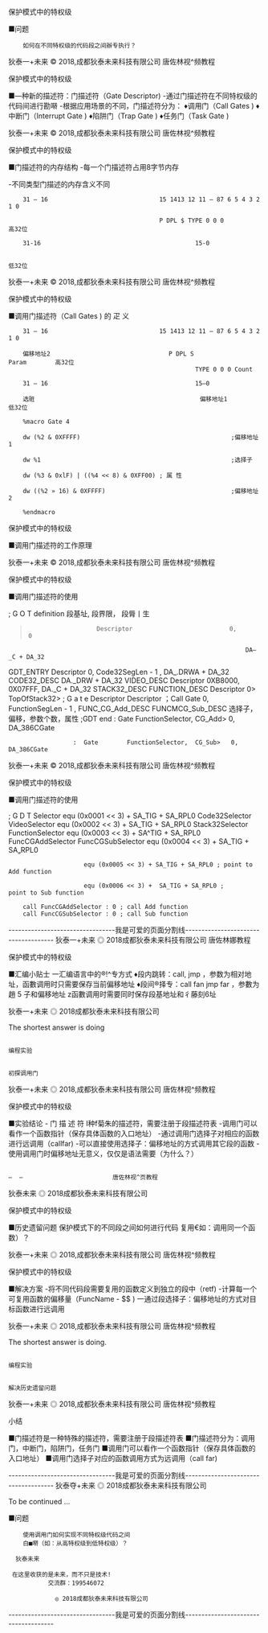 保护模式中的特权级

■问题

        如何在不同特权级的代码段之间辦专执行？

狄泰一+未来                   © 2018,成都狄泰未来科技有限公司                                           唐佐林视^频教程

保护模式中的特权级

■—种新的描述符：门描述符（Gate Descriptor)
    -通过门描述符在不同特权级的代码间进行勘啭
    -根据应用场景的不同，门描述符分为：
          ♦调用门（Call Gates )
          ♦中断门（Interrupt Gate )
          ♦陷阱门（Trap Gate )
          ♦任务门（Task Gate )

狄泰一+未来                   © 2018,成都狄泰未来科技有限公司                                           唐佐林视^频教程

保护模式中的特权级

■门描述符的内存结构
    -每一个门描述符占用8字节内存

-不同类型门描述的内存含义不同

        31 — 16                               15 1413 12 11 — 87 6 5 4 3 2 1 0

                                              P DPL $ TYPE 0 0 0                             高32位

        31-16                                           15-0

                                                                                             低32位

狄泰一+未来                   © 2018,成都狄泰未来科技有限公司                                           唐佐林视^频教程

保护模式中的特权级

■调用门描述符（Call Gates ) 的 疋 义

        31 — 16                               15 1413 12 11 — 87 6 5 4 3 2 1 0

        偏移地址2                                 P DPL S                           Param        高32位
                                                        TYPE 0 0 0 Count

        31 — 16                                         15—0

        选赃                                              偏移地址1                                低32位

        %macro Gate 4

        dw (%2 & 0XFFFF)                                          ;偏移地址 1

        dw %1                                                     ;选择子

        dw (%3 & 0xlF) | ((%4 << 8) & 0XFF00) ; 属 性

        dw ((%2 » 16) & 0XFFFF)                                   ;偏移地址2

        %endmacro

保护模式中的特权级

■调用门描述符的工作原理

狄泰一+未来                   © 2018,成都狄泰未来科技有限公司                                           唐佐林视^频教程

保护模式中的特权级

■调用门描述符的使用

; G O T definition                   段基址,               段界限，          段脣丨生

>                        Descriptor                           0,      0
                                                                      DA—_C + DA_32
GDT_ENTRY                Descriptor  0,       Code32SegLen - 1 ,      DA_.DRWA + DA_32
CODE32_DESC                                                           DA._DRW + DA_32
VIDEO_DESC               Descriptor 0XB8000,          0X07FFF,        DA._C + DA_32
STACK32_DESC
FUNCTION_DESC            Descriptor  0>       TopOfStack32>
; G a t e Descriptor     Descriptor
；Call Gate                           0, FunctionSegLen - 1 ,
FUNC_CG_Add_DESC
FUNCMCG_Sub_DESC                     选择子，               偏移，参数个数，属性
;GDT end
                      :  Gate        FunctionSelector,  CG_Add>   0,    DA_386CGate

                      :  Gate        FunctionSelector,  CG_Sub>   0,    DA_386CGate

狄泰一+未来                   © 2018,成都狄泰未来科技有限公司                                           唐佐林视^频教程

保护模式中的特权级

■调用门描述符的使用

; G D T Selector         equ (0x0001 << 3) + SA_TIG + SA_RPL0
Code32Selector
VideoSelector            equ (0x0002 << 3) + SA_TIG + SA_RPL0
Stack32Selector
FunctionSelector         equ (0x0003 << 3) + SA^TIG + SA_RPL0
FuncCGAddSelector
FuncCGSubSelector        equ (0x0004 << 3) + SA_TIG + SA„RPL0

                         equ (0x0005 << 3) + SA_TIG + SA_RPL0 ; point to Add function

                         equ (0x0006 << 3) +  SA_TIG + SA_RPL0 ;      point to Sub function

        call FuncCGAddSelector : 0 ; call Add function
        call FuncCGSubSelector : 0 ; call Sub function

---------------------------------我是可爱的页面分割线-------------------------------------
狄泰一+未来                                                                                                   ◎ 2018成都狄泰未来科技有限公司        唐佐林娜教程

保护模式中的特权级

■汇编小贴士
  一汇编语言中的®!^专方式
           ♦段内跳转：call, jmp
               ，参数为相对地址，函數调用时只需要保存当前偏移地址
          ♦段间®择专：call fan jmp far
               ，参數为趙 5 子和偏移地址
               z函數调用时需要同时保存段基地址和彳藤刻6址

狄泰一+未来                                                                                                   ◎ 2018成都狄泰未来科技有限公司

The shortest answer is doing

                                                                                                         编程实验

                                                                                                           初探调用门

狄泰一+未来                                                                                                   ◎ 2018,成都狄泰未来科技有限公司       唐佐林视^频教程

保护模式中的特权级

■实验结论
    - 门 描 述 符 I种f菊朱的描述符，需要注册于段描述符表
    -调用门可以看作一个函数指针（保存具体函数的入口地址）
    -通过调用门选择子对相应的函数进行远调用（callfar)
    -可以直接使用选择子：偏移地址的方式调用其它段的函数
    -使用调用门时偏移地址无意义，仅仅是语法需要（为什么？）

                                                                                                      —  —                         唐佐林视^页教程

狄泰未来                                                                                                           ◎ 2018成都狄泰未来科技有限公司

保护模式中的特权级

■历史遗留问题
                   保护模式下的不同段之间如何进行代码
                       复用€如：调用同一个函数）？

狄泰一+未来                                                                                                   ◎ 2018,成都狄泰未来科技有限公司       唐佐林视^频教程

保护模式中的特权级

■解决方案
    -将不同代码段需要复用的函数定义到独立的段中（retf)
    -计算每一个可复用函数的偏移量（FuncName - $$ )
     一通过段选择子：偏移地址的方式对目标函数进行远调用

狄泰一+未来                                                                                                   ◎ 2018,成都狄泰未来科技有限公司       唐佐林视^频教程

The shortest answer is doing.

                                                                                                         编程实验

                                                                                                         解决历史遗留问题

狄泰一+未来                                                                                                   ◎ 2018,成都狄泰未来科技有限公司       唐佐林视^频教程

 小结

■门描述符是一种特殊的描述符，需要注册于段描述符表
■门描述符分为：调用门，中断门，陷阱门，任务门
■调用门可以看作一个函数指针（保存具体函数的入口地址）
■调用门选择子对应的函数调用方式为远调用（call far)

---------------------------------我是可爱的页面分割线-------------------------------------
狄泰夺+未来  ◎ 2018成都狄泰未来科技有限公司

To be continued ...

■问题

        使用调用门如何实现不同特权级代码之间
        白■啭（如：从高特权级到低特权级）？

      狄泰未来

     在这里收获的是未来，而不只是技术!
               交流群：199546072

                 ◎ 2018成都狄泰未来科技有限公司

---------------------------------我是可爱的页面分割线-------------------------------------
